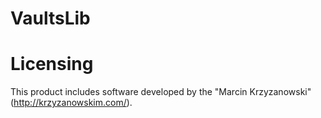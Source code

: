 # VaultsLib

# Licensing
This product includes software developed by the "Marcin Krzyzanowski" (http://krzyzanowskim.com/).
